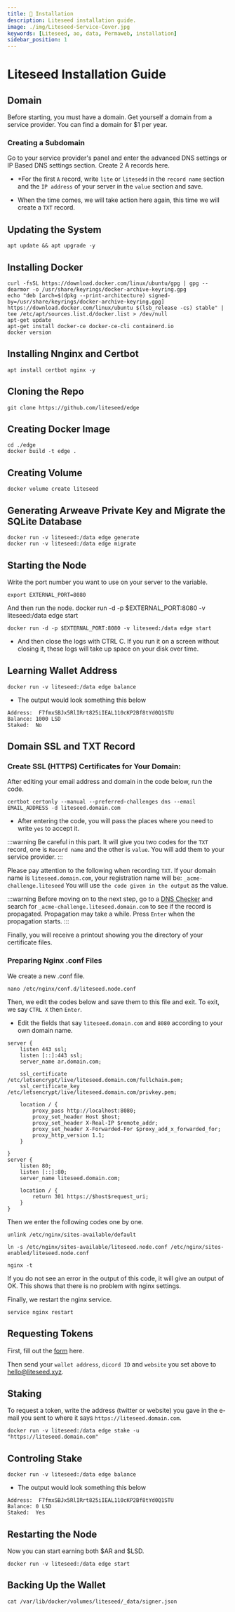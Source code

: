 ```yaml
---
title: 💾 Installation
description: Liteseed installation guide.
image: ./img/Liteseed-Service-Cover.jpg
keywords: [Liteseed, ao, data, Permaweb, installation]
sidebar_position: 1
---
```


# Liteseed Installation Guide 


## Domain 
Before starting, you must have a domain. Get yourself a domain from a service provider. You can find a domain for $1 per year.

### Creating a Subdomain
Go to your service provider's panel and enter the advanced DNS settings or IP Based DNS settings section. Create 2 A records here.
* *For the first `A` record, write `lite` or `litesedd` in the `record name` section and the `IP address` of your server in the `value` section and save.

* When the time comes, we will take action here again, this time we will create a `TXT` record.

## Updating the System
```shell
apt update && apt upgrade -y
```

## Installing Docker
```shell
curl -fsSL https://download.docker.com/linux/ubuntu/gpg | gpg --dearmor -o /usr/share/keyrings/docker-archive-keyring.gpg
echo "deb [arch=$(dpkg --print-architecture) signed-by=/usr/share/keyrings/docker-archive-keyring.gpg] https://download.docker.com/linux/ubuntu $(lsb_release -cs) stable" | tee /etc/apt/sources.list.d/docker.list > /dev/null
apt-get update
apt-get install docker-ce docker-ce-cli containerd.io
docker version
```

## Installing Nnginx and Certbot

```shell
apt install certbot nginx -y
```

## Cloning the Repo
```shell
git clone https://github.com/liteseed/edge
```

## Creating Docker Image

```shell
cd ./edge
docker build -t edge .
```

## Creating Volume

```shell
docker volume create liteseed
```

## Generating Arweave Private Key and Migrate the SQLite Database 

```shell
docker run -v liteseed:/data edge generate
docker run -v liteseed:/data edge migrate
```

## Starting the Node
Write the port number you want to use on your server to the variable.
```shell
export EXTERNAL_PORT=8080
```
And then run the node.
docker run -d -p $EXTERNAL_PORT:8080 -v liteseed:/data edge start
```shell
docker run -d -p $EXTERNAL_PORT:8080 -v liteseed:/data edge start
```
* And then close the logs with CTRL C. If you run it on a screen without closing it, these logs will take up space on your disk over time.

## Learning Wallet Address

```shell
docker run -v liteseed:/data edge balance
```

* The output would look something this below
```shell
Address:  F7fmxSBJx5RlIRrt825iIEAL110cKP2Bf8tYd0Q1STU
Balance: 1000 LSD
Staked:  No
```
## Domain SSL and TXT Record

### Create SSL (HTTPS) Certificates for Your Domain:
After editing your email address and domain in the code below, run the code.
```shell
certbot certonly --manual --preferred-challenges dns --email EMAIL_ADDRESS -d liteseed.domain.com
```

* After entering the code, you will pass the places where you need to write `yes` to accept it.

:::warning
Be careful in this part. It will give you two codes for the `TXT` record, one is `Record name` and the other is `value`. You will add them to your service provider.
:::

Please pay attention to the following when recording `TXT`. If your domain name is `liteseed.domain.com`, your registration name will be: `_acme-challenge.liteseed`
You will use `the code given in the output` as the value.

:::warning
Before moving on to the next step, go to a [DNS Checker](https://dnschecker.org/) and search for `_acme-challenge.liteseed.domain.com` to see if the record is propagated. Propagation may take a while. Press `Enter` when the propagation starts.
:::

Finally, you will receive a printout showing you the directory of your certificate files.

### Preparing Nginx .conf Files
We create a new .conf file.
```shell
nano /etc/nginx/conf.d/liteseed.node.conf
```

Then, we edit the codes below and save them to this file and exit. To exit, we say `CTRL X` then `Enter`.
* Edit the fields that say `liteseed.domain.com` and `8080` according to your own domain name.
```shell
server {
    listen 443 ssl;
    listen [::]:443 ssl;
    server_name ar.domain.com;

    ssl_certificate /etc/letsencrypt/live/liteseed.domain.com/fullchain.pem;
    ssl_certificate_key /etc/letsencrypt/live/liteseed.domain.com/privkey.pem;

    location / {
        proxy_pass http://localhost:8080;
        proxy_set_header Host $host;
        proxy_set_header X-Real-IP $remote_addr;
        proxy_set_header X-Forwarded-For $proxy_add_x_forwarded_for;
        proxy_http_version 1.1;
    }

}
server {
    listen 80;
    listen [::]:80;
    server_name liteseed.domain.com;

    location / {
        return 301 https://$host$request_uri;
    }
}
```

Then we enter the following codes one by one.

```shell
unlink /etc/nginx/sites-available/default
```

```shell
ln -s /etc/nginx/sites-available/liteseed.node.conf /etc/nginx/sites-enabled/liteseed.node.conf
```

```shell
nginx -t
```
If you do not see an error in the output of this code, it will give an output of OK. This shows that there is no problem with nginx settings.

Finally, we restart the nginx service.
```shell
service nginx restart
```

## Requesting Tokens

First, fill out the [form](https://docs.google.com/forms/d/e/1FAIpQLSdqFBwz9h6RUSyk4So16u6aIn1b_sfuGv6JYDew_hoM8rxoRQ/viewform) here.

Then send your `wallet address`, `dicord ID` and `website` you set above to hello@liteseed.xyz.

## Staking 
To request a token, write the address (twitter or website) you gave in the e-mail you sent to where it says `https://liteseed.domain.com`.
```shell
docker run -v liteseed:/data edge stake -u "https://liteseed.domain.com"
```

## Controling Stake
```shell
docker run -v liteseed:/data edge balance
```

* The output would look something this below
```shell
Address:  F7fmxSBJx5RlIRrt825iIEAL110cKP2Bf8tYd0Q1STU
Balance: 0 LSD
Staked:  Yes
```

## Restarting the Node
Now you can start earning both $AR and $LSD.
```shell
docker run -v liteseed:/data edge start
```


## Backing Up the Wallet
```shell
cat /var/lib/docker/volumes/liteseed/_data/signer.json
```